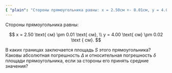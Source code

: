 ```yaml
---
{ "plain": "Стороны прямоугольника равны: x = 2.50см +- 0.01см, y = 4.00см +- 0.02см. В каких границах заключается площадь S этого прямоугольника? Каковы абсолютная погрешность и относительная погрешность площади прямоугольника, если за стороны его принять средние значения?" }
---
```


Стороны прямоугольника равны:

$$
    x = 2.50 \text{ см} \pm 0.01 \text{ см}, \\
    y = 4.00 \text{ см} \pm 0.02 \text { см}.
$$

В каких границах заключается площадь $S$ этого прямоугольника? Каковы абсолютная погрешность $\Delta$ и относительная погрешность $\delta$ площади прямоугольника, если за стороны его принять средние значения?
